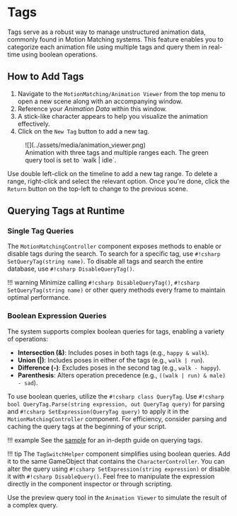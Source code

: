 # Tags

Tags serve as a robust way to manage unstructured animation data, commonly found in Motion Matching systems. This feature enables you to categorize each animation file using multiple tags and query them in real-time using boolean operations.

## How to Add Tags

1. Navigate to the `MotionMatching/Animation Viewer` from the top menu to open a new scene along with an accompanying window.
2. Reference your *Animation Data* within this window.
3. A stick-like character appears to help you visualize the animation effectively.
4. Click on the `New Tag` button to add a new tag.

<figure markdown>
  ![](../assets/media/animation_viewer.png)
  <figcaption>Animation with three tags and multiple ranges each. The green query tool is set to `walk | idle`. </figcaption>
</figure>


Use double left-click on the timeline to add a new tag range. To delete a range, right-click and select the relevant option. Once you're done, click the `Return` button on the top-left to change to the previous scene.

## Querying Tags at Runtime

### Single Tag Queries

The `MotionMatchingController` component exposes methods to enable or disable tags during the search. To search for a specific tag, use `#!csharp SetQueryTag(string name)`. To disable all tags and search the entire database, use `#!csharp DisableQueryTag()`.

!!! warning
	Minimize calling `#!csharp DisableQueryTag()`, `#!csharp SetQueryTag(string name)` or other query methods every frame to maintain optimal performance.

### Boolean Expression Queries

The system supports complex boolean queries for tags, enabling a variety of operations:

- **Intersection (&)**: Includes poses in both tags (e.g., `happy & walk`).
- **Union (|)**: Includes poses in either of the tags (e.g., `walk | run`).
- **Difference (-)**: Excludes poses in the second tag (e.g., `walk - happy`).
- **Parenthesis**: Alters operation precedence (e.g., `((walk | run) & male) - sad`).

To use boolean queries, utilize the `#!csharp class QueryTag`. Use `#!csharp bool QueryTag.Parse(string expression, out QueryTag query)` for parsing and `#!csharp SetExpression(QueryTag query)` to apply it in the `MotionMatchingController` component. For efficiency, consider parsing and caching the query tags at the beginning of your script.

!!! example
	See the [sample](../samples/tags.md) for an in-depth guide on querying tags.

!!! tip
	The `TagSwitchHelper` component simplifies using boolean queries. Add it to the same GameObject that contains the `CharacterController`. You can alter the query using `#!csharp SetExpression(string expression)` or disable it with `#!csharp DisableQuery()`. Feel free to manipulate the expression directly in the component inspector or through scripting.

Use the preview query tool in the `Animation Viewer` to simulate the result of a complex query.